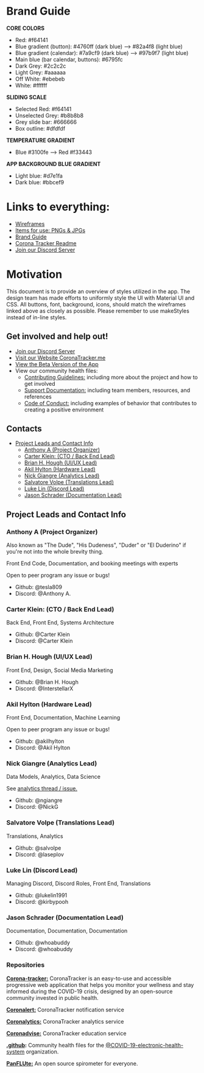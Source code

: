 # Brand Guide



**CORE COLORS**

- Red: #f64141
- Blue gradient (button): #4760ff (dark blue) --> #82a4f8 (light blue)
- Blue gradient (calendar): #7a9cf9 (dark blue) --> #97b9f7 (light blue)
- Main blue (bar calendar, buttons): #6795fc
- Dark Grey: #2c2c2c
- Light Grey: #aaaaaa
- Off White: #ebebeb
- White: #ffffff

**SLIDING SCALE**

- Selected Red: #f64141
- Unselected Grey: #b8b8b8
- Grey slide bar: #666666
- Box outline: #dfdfdf

**TEMPERATURE GRADIENT**
- Blue #3100fe --> Red #f33443

**APP BACKGROUND BLUE GRADIENT**
- Light blue: #d7e1fa
- Dark blue: #bbcef9


# Links to everything:
- [Wireframes](https://github.com/COVID-19-electronic-health-system/Corona-tracker/tree/master/design/wireframes)
- [Items for use: PNGs & JPGs](https://github.com/COVID-19-electronic-health-system/Corona-tracker/tree/master/client/src/img)
- [Brand Guide](https://github.com/COVID-19-electronic-health-system/Corona-tracker/tree/master/design)
- [Corona Tracker Readme](https://github.com/COVID-19-electronic-health-system/Corona-tracker/blob/master/README.md)
- [Join our Discord Server](https://discord.gg/pPERUuv)

# Motivation
This document is to provide an overview of styles utilized in the app. The design team has made efforts to uniformly style the UI with Material UI and CSS. All buttons, font, background, icons, should match the wireframes linked above as closely as possible. Please remember to use makeStyles instead of in-line styles.

## Get involved and help out!

- [Join our Discord Server](https://discord.gg/pPERUuv)
- [Visit our Website CoronaTracker.me](https://coronatracker.me)
- [View the Beta Version of the App](https://coronatrackerbeta.com)
- View our community health files:
    - [Contributing Guidelines:](https://github.com/COVID-19-electronic-health-system/.github/blob/master/CONTRIBUTING.md) including more about the project and how to get involved
    - [Support Documentation:](https://github.com/COVID-19-electronic-health-system/.github/blob/master/SUPPORT.md) including team members, resources, and references
    - [Code of Conduct:](https://github.com/COVID-19-electronic-health-system/.github/blob/master/CODE_OF_CONDUCT.md) including examples of behavior that contributes to creating a positive environment

## Contacts

<!-- contacts table of content -->

- [Project Leads and Contact Info](#project-leads-and-contact-info)
  - [Anthony A (Project Organizer)](#anthony-a-project-organizer)
  - [Carter Klein: (CTO / Back End Lead)](#carter-klein-cto--back-end-lead)
  - [Brian H. Hough (UI/UX Lead)](#brian-h-hough-uiux-lead)
  - [Akil Hylton (Hardware Lead)](#akil-hylton-hardware-lead)
  - [Nick Giangre (Analytics Lead)](#nick-giangre-analytics-lead)
  - [Salvatore Volpe (Translations Lead)](#salvatore-volpe-translations-lead)
  - [Luke Lin (Discord Lead)](#luke-lin-discord-lead)
  - [Jason Schrader (Documentation Lead)](#jason-schrader-documentation-lead)

<!-- /Contacts TOC -->

## Project Leads and Contact Info


### Anthony A (Project Organizer)

Also known as "The Dude", "His Dudeness", "Duder" or "El Duderino" if you're not into the whole brevity thing.

Front End Code, Documentation, and booking meetings with experts

Open to peer program any issue or bugs!

- Github: @tesla809
- Discord: @Anthony A.

### Carter Klein: (CTO / Back End Lead)

Back End, Front End, Systems Architecture

- Github: @Carter Klein
- Discord: @Carter Klein

### Brian H. Hough (UI/UX Lead)

Front End, Design, Social Media Marketing

- Github: @Brian H. Hough
- Discord: @InterstellarX

### Akil Hylton (Hardware Lead)

Front End, Documentation, Machine Learning

Open to peer program any issue or bugs!

- Github: @akilhylton
- Discord: @Akil Hylton

### Nick Giangre (Analytics Lead)

Data Models, Analytics, Data Science

See [analytics thread / issue.](https://github.com/COVID-19-electronic-health-system/Corona-tracker/issues/51)

- Github: @ngiangre
- Discord: @NickG

### Salvatore Volpe (Translations Lead)

Translations, Analytics

- Github: @salvolpe
- Discord: @laseplov

### Luke Lin (Discord Lead)

Managing Discord, Discord Roles, Front End, Translations

- Github: @lukelin1991
- Discord: @kirbypooh

### Jason Schrader (Documentation Lead)

Documentation, Documentation, Documentation

- Github: @whoabuddy
- Discord: @whoabuddy

### Repositories

__[Corona-tracker:](https://github.com/COVID-19-electronic-health-system/Corona-tracker)__ CoronaTracker is an easy-to-use and accessible progressive web application that helps you monitor your wellness and stay informed during the COVID-19 crisis, designed by an open-source community invested in public health.

__[Coronalert:](https://github.com/COVID-19-electronic-health-system/Coronalert)__ CoronaTracker notification service

__[Coronalytics:](https://github.com/COVID-19-electronic-health-system/Coronalytics)__ CoronaTracker analytics service

__[Coronadvise:](https://github.com/COVID-19-electronic-health-system/Coronadvise)__ CoronaTracker education service

__[.github](https://github.com/COVID-19-electronic-health-system/.github):__ Community health files for the [@COVID-19-electronic-health-system](https://github.com/COVID-19-electronic-health-system) organization.

__[PanFLUte:](https://github.com/COVID-19-electronic-health-system/PanFLUte)__ An open source spirometer for everyone.
